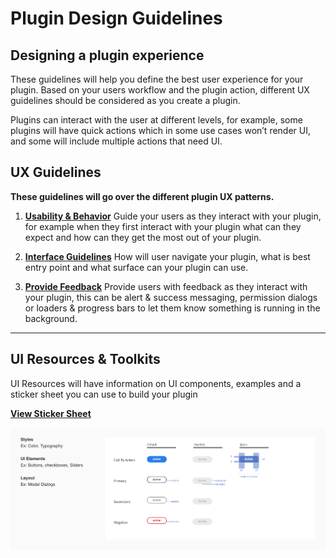 # **Plugin Design Guidelines**


## Designing a plugin experience

These guidelines will help you define the best user experience for your plugin. Based on your users workflow and the plugin action, different UX guidelines should be considered as you create a plugin.
 
Plugins can interact with the user at different levels, for example, some plugins will have quick actions which in some use cases won’t render UI, and some will include multiple actions that need UI. 


## UX Guidelines

**These guidelines will go over the different plugin UX patterns.**

1. **[Usability & Behavior](./ux_guidelines/Usability_Behavior.md)**
Guide your users as they interact with your plugin, for example when they first interact with your plugin what can they expect and how can they get the most out of your plugin. 

2. **[Interface Guidelines](./ux_guidelines/Interface_Guidelines.md)**
How will user navigate your plugin, what is best entry point and what surface can your plugin can use.

3. **[Provide Feedback](./ux_guidelines/Provide_Feedback.md)**
Provide users with feedback as they interact with your plugin, this can be alert & success messaging, permission dialogs or loaders & progress bars to let them know something is running in the background. 

----------
## UI Resources & Toolkits

UI Resources will have information on UI components, examples and a sticker sheet you can use to build your plugin 

**[View Sticker Sheet](./ux_guidelines/Sticker_sheet.md)**

![Ui Resources](ux_images/Style_examples.png)
